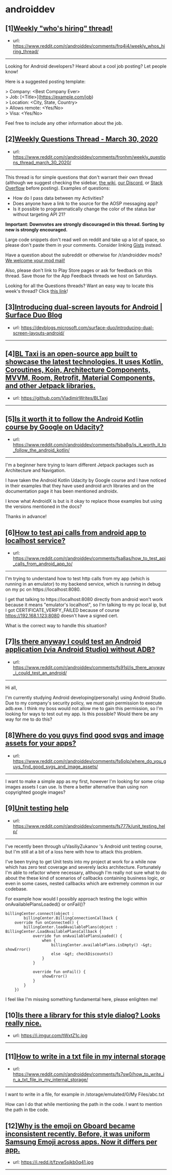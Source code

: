 # androiddev
## [1][Weekly "who's hiring" thread!](https://www.reddit.com/r/androiddev/comments/frq4i4/weekly_whos_hiring_thread/)
- url: https://www.reddit.com/r/androiddev/comments/frq4i4/weekly_whos_hiring_thread/
---
Looking for Android developers? Heard about a cool job posting? Let people know!

Here is a suggested posting template:

&gt; Company: &lt;Best Company Ever&gt;  
&gt; Job: [&lt;Title&gt;]\(https://example.com/job)  
&gt; Location: &lt;City, State, Country&gt;  
&gt; Allows remote: &lt;Yes/No&gt;  
&gt; Visa: &lt;Yes/No&gt;  

Feel free to include any other information about the job.
## [2][Weekly Questions Thread - March 30, 2020](https://www.reddit.com/r/androiddev/comments/fronhm/weekly_questions_thread_march_30_2020/)
- url: https://www.reddit.com/r/androiddev/comments/fronhm/weekly_questions_thread_march_30_2020/
---
This thread is for simple questions that don't warrant their own thread (although we suggest checking the sidebar, [the wiki](http://www.reddit.com/r/androiddev/wiki/), [our Discord](https://discord.gg/D2cNrqX), or [Stack Overflow](http://stackoverflow.com) before posting). Examples of questions:

* How do I pass data between my Activities?
* Does anyone have a link to the source for the AOSP messaging app?
* Is it possible to programmatically change the color of the status bar without targeting API 21?

**Important: Downvotes are strongly discouraged in this thread. Sorting by new is strongly encouraged.**

Large code snippets don't read well on reddit and take up a lot of space, so please don't paste them in your comments. Consider linking [Gists](https://gist.github.com) instead.

Have a question about the subreddit or otherwise for /r/androiddev mods? [We welcome your mod mail!](http://www.reddit.com/message/compose?to=%2Fr%2Fandroiddev)

Also, please don't link to Play Store pages or ask for feedback on this thread. Save those for the App Feedback threads we host on Saturdays.

Looking for all the Questions threads? Want an easy way to locate this week's thread? Click [this link](https://www.reddit.com/r/androiddev/search?q=title%3A%22questions+thread%22+author%3A%22AutoModerator%22&amp;restrict_sr=on&amp;sort=new&amp;t=all)!
## [3][Introducing dual-screen layouts for Android | Surface Duo Blog](https://www.reddit.com/r/androiddev/comments/fs39j7/introducing_dualscreen_layouts_for_android/)
- url: https://devblogs.microsoft.com/surface-duo/introducing-dual-screen-layouts-android/
---

## [4][BL Taxi is an open-source app built to showcase the latest technologies. It uses Kotlin, Coroutines, Koin, Architecture Components, MVVM, Room, Retrofit, Material Components, and other Jetpack libraries.](https://www.reddit.com/r/androiddev/comments/frvv8s/bl_taxi_is_an_opensource_app_built_to_showcase/)
- url: https://github.com/VladimirWrites/BLTaxi
---

## [5][Is it worth it to follow the Android Kotlin course by Google on Udacity?](https://www.reddit.com/r/androiddev/comments/fsba8g/is_it_worth_it_to_follow_the_android_kotlin/)
- url: https://www.reddit.com/r/androiddev/comments/fsba8g/is_it_worth_it_to_follow_the_android_kotlin/
---
I'm a beginner here trying to learn different Jetpack packages such as Architecture and Navigation.

 
I have taken the Android Kotlin Udacity by Google course and I have noticed in their examples that they have used android arch libraries and on the documentation page it has been mentioned androidx. 

I know what AndroidX is but is it okay to replace those examples but using the versions mentioned in the docs? 

Thanks in advance!
## [6][How to test api calls from android app to localhost service?](https://www.reddit.com/r/androiddev/comments/fsa8as/how_to_test_api_calls_from_android_app_to/)
- url: https://www.reddit.com/r/androiddev/comments/fsa8as/how_to_test_api_calls_from_android_app_to/
---
I'm trying to understand how to test http calls from my app (which is running in an emulator) to my backend service, which is running in debug on my pc on https://localhost:8080.

I get that talking to https://localhost:8080 directly from android won't work because it means "emulator's localhost", so I'm talking to my pc local ip, but I got CERTIFICATE_VERIFY_FAILED because of course https://192.168.1.123:8080 doesn't have a signed cert.

What is the correct way to handle this situation?
## [7][Is there anyway I could test an Android application (via Android Studio) without ADB?](https://www.reddit.com/r/androiddev/comments/fs91sl/is_there_anyway_i_could_test_an_android/)
- url: https://www.reddit.com/r/androiddev/comments/fs91sl/is_there_anyway_i_could_test_an_android/
---
Hi all,

I'm currently studying Android developing(personally) using Android Studio. Due to my company's security policy, we must gain permission to execute adb.exe. I think my boss would not allow me to gain this permission, so I'm looking for ways to test out my app. Is this possible? Would there be any way for me to do this?
## [8][Where do you guys find good svgs and image assets for your apps?](https://www.reddit.com/r/androiddev/comments/fs6olp/where_do_you_guys_find_good_svgs_and_image_assets/)
- url: https://www.reddit.com/r/androiddev/comments/fs6olp/where_do_you_guys_find_good_svgs_and_image_assets/
---
I want to make a simple app as my first, however I'm looking for some crisp images assets I can use. Is there a better alternative than using non copyrighted google images?
## [9][Unit testing help](https://www.reddit.com/r/androiddev/comments/fs777k/unit_testing_help/)
- url: https://www.reddit.com/r/androiddev/comments/fs777k/unit_testing_help/
---
I've recently been through u/VasiliyZukanov 's Android unit testing course, but I'm still at a bit of a loss here with how to attack this problem.

I've been trying to get Unit tests into my project at work for a while now which has zero test coverage and severely lacks architecture. Fortunately I'm able to refactor where necessary, although I'm really not sure what to do about the these kind of scenarios of callbacks containing business logic, or even in some cases, nested callbacks which are extremely common in our codebase.

For example how would I possibly approach testing the logic within onAvailablePlansLoaded() or onFail()?

    billingCenter.connect(object :
            billingCenter.BillingConnectionCallback {
        override fun onConnected() {
            billingCenter.loadAvailablePlans(object : BillingCenter.LoadAvailablePlansCallback {
                override fun onAvailablePlansLoaded() {
                    when {
                        billingCenter.availablePlans.isEmpty() -&gt; showError()
                        else -&gt; checkDiscounts()                
                    }
                }
    
                override fun onFail() {
                    showError()
                }
            }
        })

I feel like I'm missing something fundamental here, please enlighten me!
## [10][Is there a library for this style dialog? Looks really nice.](https://www.reddit.com/r/androiddev/comments/fryfih/is_there_a_library_for_this_style_dialog_looks/)
- url: https://i.imgur.com/tWxtZ1c.jpg
---

## [11][How to write in a txt file in my internal storage](https://www.reddit.com/r/androiddev/comments/fs7sw0/how_to_write_in_a_txt_file_in_my_internal_storage/)
- url: https://www.reddit.com/r/androiddev/comments/fs7sw0/how_to_write_in_a_txt_file_in_my_internal_storage/
---
I want to write in a file, for example in 
/storage/emulated/0/My Files/abc.txt

How can I do that while mentioning the path in the code. I want to mention the path in tbe code.
## [12][Why is the emoji on Gboard became inconsistent recently. Before, it was uniform Samsung Emoji across apps. Now it differs per app.](https://www.reddit.com/r/androiddev/comments/fsckc6/why_is_the_emoji_on_gboard_became_inconsistent/)
- url: https://i.redd.it/fzvw5sjkb0q41.jpg
---

